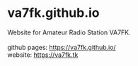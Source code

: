 # va7fk.github.io

Website for Amateur Radio Station VA7FK.
<br>
<br>
github pages: https://va7fk.github.io/
<br>
website: https://va7fk.tk
